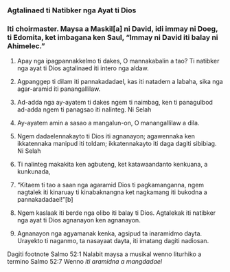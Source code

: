 ### Agtalinaed ti Natibker nga Ayat ti Dios

### Iti choirmaster. Maysa a Maskil[a] ni David, idi immay ni Doeg, ti Edomita, ket imbagana ken Saul, “Immay ni David iti balay ni Ahimelec.”

1. Apay nga ipagpannakkelmo ti dakes, O mannakabalin a tao?
   Ti natibker nga ayat ti Dios agtalinaed iti intero nga aldaw.
2. Agpanggep ti dilam iti pannakadadael, kas iti natadem a labaha, sika nga agar-aramid iti panangallilaw.
3. Ad-adda nga ay-ayatem ti dakes ngem ti naimbag, ken ti panagulbod ad-adda ngem ti panagsao iti nalinteg. Ni Selah
4. Ay-ayatem amin a sasao a mangalun-on, O manangallilaw a dila.

5. Ngem dadaelennakayto ti Dios iti agnanayon;
   agawennaka ken ikkatennaka manipud iti toldam;
   ikkatennakayto iti daga dagiti sibibiag. Ni Selah
6. Ti nalinteg makakita ken agbuteng, ket katawaandanto kenkuana, a kunkunada,
7. “Kitaem ti tao a saan nga agaramid
   Dios ti pagkamanganna, ngem nagtalek iti kinaruay ti kinabaknangna     ket nagkamang iti bukodna a pannakadadael!”[b]

8. Ngem kaslaak iti berde nga olibo
   iti balay ti Dios. Agtalekak iti natibker nga ayat ti Dios
   agnanayon ken agnanayon.
9. Agnanayon nga agyamanak kenka, agsipud ta inaramidmo dayta.
   Urayekto ti naganmo, ta nasayaat dayta, iti imatang dagiti nadiosan.

Dagiti footnote
Salmo 52:1 Nalabit maysa a musikal wenno liturhiko a termino
Salmo 52:7 Wenno *iti aramidna a mangdadael*